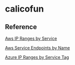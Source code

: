 # calicofun

## Reference

[Aws IP Ranges by Service](https://docs.aws.amazon.com/general/latest/gr/aws-ip-ranges.html)

[Aws Service Endpoints by Name](https://aws.amazon.com/blogs/aws/new-query-for-aws-regions-endpoints-and-more-using-aws-systems-manager-parameter-store/)

[Azure IP Ranges by Service Tag](https://www.microsoft.com/en-us/download/details.aspx?id=56519)
